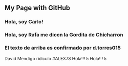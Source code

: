 ## My Page with GitHub

### Hola, soy Carlo!

### Hola, soy Rafa me dicen la Gordita de Chicharron
### El texto de arriba es confirmado por d.torres015
David
Mendigo ridiculo
#ALEX78
Hola!!! 5
Hola!!! 5
